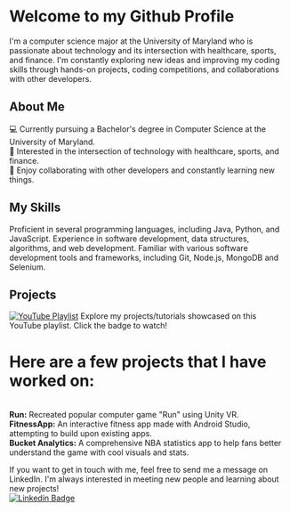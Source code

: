 # Welcome to my Github Profile
I'm a computer science major at the University of Maryland who is passionate about technology and its intersection with healthcare, sports, and finance. I'm constantly exploring new ideas and improving my coding skills through hands-on projects, coding competitions, and collaborations with other developers.

## About Me
💻 Currently pursuing a Bachelor's degree in Computer Science at the University of Maryland.
<br>🎯 Interested in the intersection of technology with healthcare, sports, and finance.
<br>🌟 Enjoy collaborating with other developers and constantly learning new things.
## My Skills
Proficient in several programming languages, including Java, Python, and JavaScript.
Experience in software development, data structures, algorithms, and web development.
Familiar with various software development tools and frameworks, including Git, Node.js, MongoDB and Selenium.

## Projects
[![YouTube Playlist](https://img.shields.io/badge/YouTube-Projects-red?style=for-the-badge&logo=youtube&logoColor=white)](https://www.youtube.com/playlist?list=PLGdfV5UgThVOHphaRyoLcqjDha2mLv9UW)
Explore my projects/tutorials showcased on this YouTube playlist. Click the badge to watch!

# Here are a few projects that I have worked on:
<br> **Run:**  Recreated popular computer game "Run" using Unity VR.
<br> **FitnessApp:**  An interactive fitness app made with Android Studio, attempting to build upon existing apps.
<br> **Bucket Analytics:**  A comprehensive NBA statistics app to help fans better understand the game with cool visuals and stats.

If you want to get in touch with me, feel free to send me a message on LinkedIn. I'm always interested in meeting new people and learning about new projects!
<br> [![Linkedin Badge](https://img.shields.io/badge/-ANANTH-blue?style=flat&logo=Linkedin&logoColor=white)](https://www.linkedin.com/in/ananth-s)
